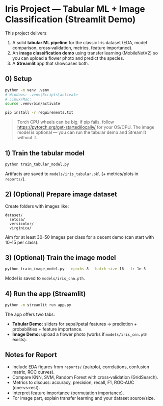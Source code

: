 # Iris Project — Tabular ML + Image Classification (Streamlit Demo)

This project delivers:
1) A solid **tabular ML pipeline** for the classic Iris dataset (EDA, model comparison, cross‑validation, metrics, feature importance).
2) An **image classification demo** using transfer learning (MobileNetV2) so you can upload a flower photo and predict the species.
3) A **Streamlit** app that showcases both.

## 0) Setup

```bash
python -m venv .venv
# Windows: .venv\Scripts\activate
# Linux/Mac:
source .venv/bin/activate

pip install -r requirements.txt
```

> Torch CPU wheels can be big; if pip fails, follow https://pytorch.org/get-started/locally/ for your OS/CPU.
> The image model is optional — you can run the tabular demo and Streamlit without it.

## 1) Train the tabular model

```bash
python train_tabular_model.py
```
Artifacts are saved to `models/iris_tabular.pkl` (+ metrics/plots in `reports/`).

## 2) (Optional) Prepare image dataset

Create folders with images like:
```
dataset/
  setosa/
  versicolor/
  virginica/
```
Aim for at least 30–50 images per class for a decent demo (can start with 10–15 per class).

## 3) (Optional) Train the image model

```bash
python train_image_model.py --epochs 8 --batch-size 16 --lr 1e-3
```
Model is saved to `models/iris_cnn.pth`.

## 4) Run the app (Streamlit)

```bash
python -m streamlit run app.py
```

The app offers two tabs:
- **Tabular Demo:** sliders for sepal/petal features → prediction + probabilities + feature importance.
- **Image Demo:** upload a flower photo (works if `models/iris_cnn.pth` exists).

## Notes for Report
- Include EDA figures from `reports/` (pairplot, correlations, confusion matrix, ROC curves).
- Compare KNN, SVM, Random Forest with cross‑validation (GridSearch).
- Metrics to discuss: accuracy, precision, recall, F1, ROC‑AUC (one‑vs‑rest).
- Interpret feature importance (permutation importance).
- For image part, explain transfer learning and your dataset source/size.
